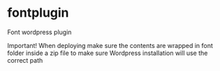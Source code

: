 fontplugin
==========

Font wordpress plugin

Important!
When deploying make sure the contents are wrapped in font folder inside a zip file to make sure Wordpress installation will use the correct path